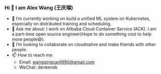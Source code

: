 ### Hi 👋  I am Alex Wang (王庆璨)

<!--
**denkensk/denkensk** is a ✨ _special_ ✨ repository because its `README.md` (this file) appears on your GitHub profile.

Here are some ideas to get you started:

- 🔭 I’m currently working on build a unified ML system on Kubernetes, especially distributed training and scheduling. 
- 🌱 I’m currently learning ...
- 👯 I’m looking to collaborate on ...
- 🤔 I’m looking for help with ...
- 💬 Ask me about ...
- 📫 How to reach me: ...
- 😄 Pronouns: ...
- ⚡ Fun fact: ...
-->

- 🔭 I’m currently working on build a unified ML system on Kubernetes, especially on distributed training and scheduling. 
- 💬 Ask me about: I work on Alibaba Cloud Container Service (ACK). I am a part-time open source engineer(Hope to do something cool to help more people😄).
- 👯 I’m looking to collaborate on cloudnative and make friends with other people.
- 📫 How to reach me 
  - Email: wangqingcan1990@gmail.com 
  - WeChat: denkensk 

<!--
[![Alex's github stats](https://github-readme-stats.vercel.app/api?username=denkensk&count_private=true&show_icons=true&theme=radical)](https://github.com/cheyang/github-readme-stats)
[![Top Langs](https://github-readme-stats.vercel.app/api/top-langs/?username=denkensk&hide=HTML,Jupyter%20Notebook&layout=compact&count_private=true&show_icons=true&theme=radical)](https://github.com/denkensk/github-readme-stats)
<!--
